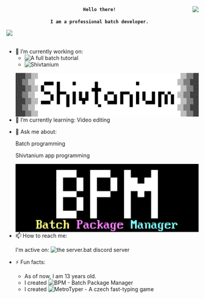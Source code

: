 <div>
  <img align="right" src="https://github-readme-stats.vercel.app/api/top-langs/?username=Shivter14&layout=compact&count_private=true&langs_count=8&hide_border=true&theme=dark">
  <div align="center"><b>
    
    Hello there!
    
    I am a professional batch developer.
  </b></div>
  <img align="left" src="https://komarev.com/ghpvc/?username=Shivter14&style=for-the-badge">
</div>
<br></br>

- 🔭 I’m currently working on:
  - ![A full batch tutorial](https://youtu.be/zdygVs2Ajbs?si=oO-4qVDWnR6m4NCa)
  - ![Shivtanium](https://github.com/Shivter14/Shivtanium)
  
<img align="right" width=480 src="https://raw.githubusercontent.com/Shivter14/Shivtanium/main/Shivtanium.png">

- 🌱 I’m currently learning: Video editing

- 💬 Ask me about:

  Batch programming

  Shivtanium app programming

<img align="right" width=480 src="https://github.com/Shivter14/BPM/blob/main/BPM.png">

- 📫 How to reach me:

  I'm active on: ![the server.bat discord server](https://discord.gg/cQNj5C3wtS)

- ⚡ Fun facts:
  - As of now, I am 13 years old.
  - I created ![BPM - Batch Package Manager](https://github.com/Shivter14/BPM)
  - I created ![MetroTyper - A czech fast-typing game](https://github.com/Shivter14/MetroTyper)

